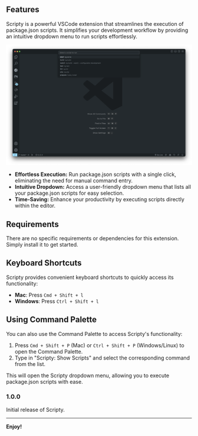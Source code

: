 ## Features

Scripty is a powerful VSCode extension that streamlines the execution of package.json scripts. It simplifies your development workflow by providing an intuitive dropdown menu to run scripts effortlessly.

![Scripty in Action](src/assets/ScriptyDropdown.png)

- **Effortless Execution:** Run package.json scripts with a single click, eliminating the need for manual command entry.
- **Intuitive Dropdown:** Access a user-friendly dropdown menu that lists all your package.json scripts for easy selection.
- **Time-Saving:** Enhance your productivity by executing scripts directly within the editor.

## Requirements

There are no specific requirements or dependencies for this extension. Simply install it to get started.

## Keyboard Shortcuts

Scripty provides convenient keyboard shortcuts to quickly access its functionality:

- **Mac**: Press `Cmd + Shift + l`
- **Windows**: Press `Ctrl + Shift + l`

## Using Command Palette

You can also use the Command Palette to access Scripty's functionality:

1. Press `Cmd + Shift + P` (Mac) or `Ctrl + Shift + P` (Windows/Linux) to open the Command Palette.
2. Type in "Scripty: Show Scripts" and select the corresponding command from the list.

This will open the Scripty dropdown menu, allowing you to execute package.json scripts with ease.

### 1.0.0

Initial release of Scripty.

<!-- ### 1.0.1

Fixed issue #123: Description of the issue or bug that was fixed.

### 1.1.0

Added features X, Y, and Z to enhance user experience. -->

---

**Enjoy!**
